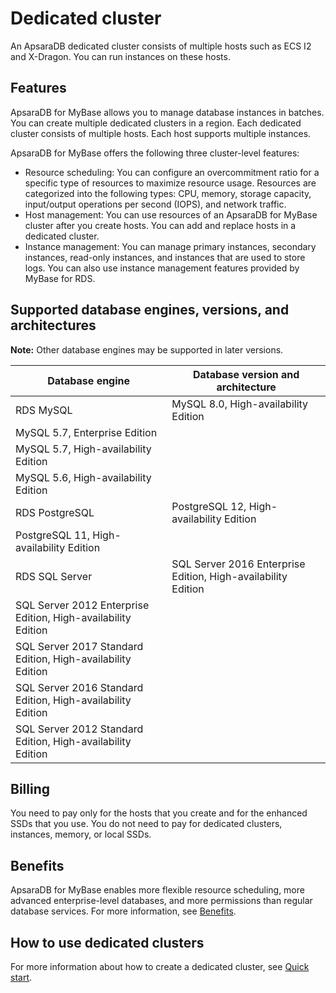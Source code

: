 # Dedicated cluster

An ApsaraDB dedicated cluster consists of multiple hosts such as ECS I2 and X-Dragon. You can run instances on these hosts.

## Features

ApsaraDB for MyBase allows you to manage database instances in batches. You can create multiple dedicated clusters in a region. Each dedicated cluster consists of multiple hosts. Each host supports multiple instances.

ApsaraDB for MyBase offers the following three cluster-level features:

-   Resource scheduling: You can configure an overcommitment ratio for a specific type of resources to maximize resource usage. Resources are categorized into the following types: CPU, memory, storage capacity, input/output operations per second \(IOPS\), and network traffic.
-   Host management: You can use resources of an ApsaraDB for MyBase cluster after you create hosts. You can add and replace hosts in a dedicated cluster.
-   Instance management: You can manage primary instances, secondary instances, read-only instances, and instances that are used to store logs. You can also use instance management features provided by MyBase for RDS.

## Supported database engines, versions, and architectures

**Note:** Other database engines may be supported in later versions.

|Database engine|Database version and architecture|
|---------------|---------------------------------|
|RDS MySQL|MySQL 8.0, High-availability Edition|
|MySQL 5.7, Enterprise Edition|
|MySQL 5.7, High-availability Edition|
|MySQL 5.6, High-availability Edition|
|RDS PostgreSQL|PostgreSQL 12, High-availability Edition|
|PostgreSQL 11, High-availability Edition|
|RDS SQL Server|SQL Server 2016 Enterprise Edition, High-availability Edition|
|SQL Server 2012 Enterprise Edition, High-availability Edition|
|SQL Server 2017 Standard Edition, High-availability Edition|
|SQL Server 2016 Standard Edition, High-availability Edition|
|SQL Server 2012 Standard Edition, High-availability Edition|

## Billing

You need to pay only for the hosts that you create and for the enhanced SSDs that you use. You do not need to pay for dedicated clusters, instances, memory, or local SSDs.

## Benefits

ApsaraDB for MyBase enables more flexible resource scheduling, more advanced enterprise-level databases, and more permissions than regular database services. For more information, see [Benefits]().

## How to use dedicated clusters

For more information about how to create a dedicated cluster, see [Quick start]().

